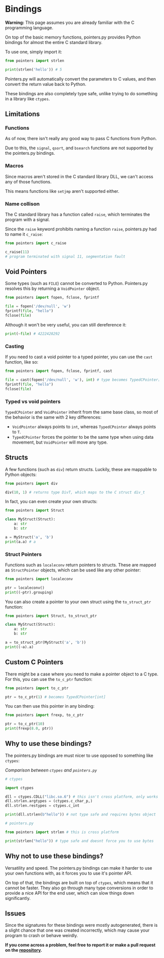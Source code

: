 # Bindings

**Warning:** This page assumes you are already familiar with the C programming language.

On top of the basic memory functions, pointers.py provides Python bindings for almost the entire C standard library.

To use one, simply import it:

```py
from pointers import strlen

print(strlen('hello')) # 5
```

Pointers.py will automatically convert the parameters to C values, and then convert the return value back to Python.

These bindings are also completely type safe, unlike trying to do something in a library like `ctypes`.

## Limitations

### Functions

As of now, there isn't really any good way to pass C functions from Python.

Due to this, the `signal`, `qsort`, and `bsearch` functions are not supported by the pointers.py bindings.

### Macros

Since macros aren't stored in the C standard library DLL, we can't access any of those functions.

This means functions like `setjmp` aren't supported either.

### Name collison

The C standard library has a function called `raise`, which terminates the program with a signal.

Since the `raise` keyword prohibits naming a function `raise`, pointers.py had to name it `c_raise`:

```py
from pointers import c_raise

c_raise(11)
# program terminated with signal 11, segmentation fault
```

## Void Pointers

Some types (such as `FILE`) cannot be converted to Python. Pointers.py resolves this by returning a `VoidPointer` object.

```py
from pointers import fopen, fclose, fprintf

file = fopen('/dev/null', 'w')
fprintf(file, "hello")
fclose(file)
```

Although it won't be very useful, you can still dereference it:

```py
print(~file) # 4222428292
```

### Casting

If you need to cast a void pointer to a typed pointer, you can use the `cast` function, like so:

```py
from pointers import fopen, fclose, fprintf, cast

file = cast(fopen('/dev/null', 'w'), int) # type becomes TypedCPointer[int]
fprintf(file, "hello")
fclose(file)
```

### Typed vs void pointers

`TypedCPointer` and `VoidPointer` inherit from the same base class, so most of the behavior is the same with 2 key differences:

- `VoidPointer` always points to `int`, whereas `TypedCPointer` always points to `T`.
- `TypedCPointer` forces the pointer to be the same type when using data movement, but `VoidPointer` will move any type.

## Structs

A few functions (such as `div`) return structs. Luckily, these are mappable to Python objects:

```py
from pointers import div

div(10, 1) # returns type DivT, which maps to the C struct div_t
```

In fact, you can even create your own structs:

```py
from pointers import Struct

class MyStruct(Struct):
    a: str
    b: str

a = MyStruct('a', 'b')
print(a.a) # a
```

### Struct Pointers

Functions such as `localeconv` return pointers to structs. These are mapped as `StructPointer` objects, which can be used like any other pointer:

```py
from pointers import localeconv

ptr = localeconv()
print((~ptr).grouping)
```

You can also create a pointer to your own struct using the `to_struct_ptr` function:

```py
from pointers import Struct, to_struct_ptr

class MyStruct(Struct):
    a: str
    b: str

a = to_struct_ptr(MyStruct('a', 'b'))
print((~a).a)
```

## Custom C Pointers

There might be a case where you need to make a pointer object to a C type. For this, you can use the `to_c_ptr` function:

```py
from pointers import to_c_ptr

ptr = to_c_ptr(1) # becomes TypedCPointer[int]
```

You can then use this pointer in any binding:

```py
from pointers import frexp, to_c_ptr

ptr = to_c_ptr(10)
print(frexp(8.0, ptr))
```

## Why to use these bindings?

The pointers.py bindings are must nicer to use opposed to something like `ctypes`:

_Comparison between `ctypes` and `pointers.py`_

```py
# ctypes

import ctypes

dll = ctypes.CDLL("libc.so.6") # this isn't cross platform, only works on linux
dll.strlen.argtypes = (ctypes.c_char_p,)
dll.strlen.restypes = ctypes.c_int

print(dll.strlen(b"hello")) # not type safe and requires bytes object
```

```py
# pointers.py

from pointers import strlen # this is cross platform

print(strlen("hello")) # type safe and doesnt force you to use bytes
```

## Why not to use these bindings?

Versatility and speed. The pointers.py bindings can make it harder to use your own functions with, as it forces you to use it's pointer API.

On top of that, the bindings are built on top of `ctypes`, which means that it cannot be faster. They also go through many type conversions in order to provide a nice API for the end user, which can slow things down significantly.

## Issues

Since the signatures for these bindings were mostly autogenerated, there is a slight chance that one was created incorrectly, which may cause your program to crash or behave weirdly.

**If you come across a problem, feel free to report it or make a pull request on the [repository](https://github.com/ZeroIntensity/pointers.py).**
